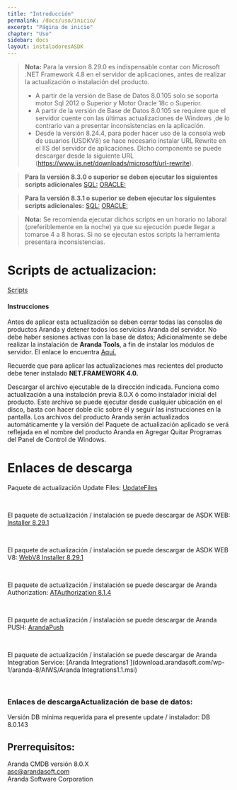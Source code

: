 ```yaml
---
title: "Introducción"
permalink: /docs/uso/inicio/
excerpt: "Página de inicio"
chapter: "Uso" 
sidebar: docs
layout: instaladoresASDK
---
```

>   **Nota:** Para la version 8.29.0 es indispensable contar con Microsoft .NET Framework 4.8 en el servidor de aplicaciones, antes de realizar la actualización o                   instalación del producto.
> - A partir de la versión de Base de Datos 8.0.105 solo se soporta motor Sql 2012 o Superior y Motor Oracle 18c o Superior.
> - A partir de la versión de Base de Datos 8.0.105  se requiere que el servidor cuente con las últimas actualizaciones de Windows ,de lo contrario van a presentar         inconsistencias en la aplicación.
> - Desde la versión 8.24.4, para poder hacer uso de la consola web de usuarios (USDKV8) se hace necesario instalar URL Rewrite en el IIS del servidor de                   aplicaciones. Dicho componente se puede descargar desde la siguiente URL (https://www.iis.net/downloads/microsoft/url-rewrite).

>   **Para la versión 8.3.0 o superior se deben ejecutar los siguientes scripts adicionales**
>   [SQL:](download.arandasoft.com/wp-1/Scripts_Adicionales/SQL/BD_8.0.44.rar)
>   [ORACLE:](download.arandasoft.com/wp-1/Scripts_Adicionales/ORACLE/BD_8.0.44.rar)

>   **Para la versión 8.3.1 o superior se deben ejecutar los siguientes scripts adicionales:**
>   [SQL:](download.arandasoft.com/wp-1/Scripts_Adicionales/SQL/SQL_UPDATE_COMMENTARY.sql)
>   [ORACLE:](download.arandasoft.com/wp-1/Scripts_Adicionales/ORACLE/ORA_UPDATE_COMMENTARY.sql)

>   **Nota:** Se recomienda ejecutar dichos scripts en un horario no laboral (preferiblemente en la noche) ya que su ejecución puede llegar a tomarse 4 a 8 horas. 
              Si no se ejecutan estos scripts la herramienta presentara inconsistencias.

#  Scripts de actualizacion:

[Scripts](https://download.arandasoft.com/UTILIDADES/Scrips_asdk/Script.zip)

####  Instrucciones

Antes de aplicar esta actualización se deben cerrar todas las consolas de productos Aranda y detener todos los servicios Aranda del servidor. No debe haber sesiones activas con la base de datos; Adicionalmente se debe realizar la instalación de **Aranda Tools**, a fin de instalar los módulos de servidor. El enlace lo encuentra [Aquí.](http://corp.arandasoft.com:5554/kb2/KnowledgebaseArticle10195.aspx)

Recuerde que para aplicar las actualizaciones mas recientes del producto debe tener instalado  **NET.FRAMEWORK 4.0.**

Descargar el archivo ejecutable de la dirección indicada. Funciona como actualización a una instalación previa 8.0.X ó como instalador inicial del producto. Este archivo se puede ejecutar desde cualquier ubicación en el disco, basta con hacer doble clic sobre él y seguir las instrucciones en la pantalla. Los archivos del producto Aranda serán actualizados automáticamente y la versión del Paquete de actualización aplicado se verá reflejada en el nombre del producto Aranda en Agregar Quitar Programas del Panel de Control de Windows. 


#  Enlaces de descarga


Paquete de actualización Update Files:
[UpdateFiles](http://temp.arandasoft.com/kb/temp/UTILIDADES/UpdateFiles.rar)

<br>

El paquete de actualización / instalación se puede descargar de ASDK WEB:
[Installer 8.29.1](download.arandasoft.com/wp-1/aranda-8/ASDKW/Aranda.ASDK.Web.Installer_8.29.1.exe)

<br>

El paquete de actualización / instalación se puede descargar de ASDK WEB V8:
[WebV8 Installer 8.29.1](download.arandasoft.com/wp-1/aranda-8/ASDKW/Aranda.ASDK.WebV8.Installer_8.29.1.exe)

<br>

El paquete de actualización / instalación se puede descargar de Aranda Authorization:
[ATAuthorization 8.1.4](download.arandasoft.com/wp-1/aranda-8/AUTHORIZATION/ATAuthorization_8.1.4.exe)

<br>

El paquete de actualización / instalación se puede descargar de Aranda PUSH:
[ArandaPush](download.arandasoft.com/wp-1/aranda-8/AP/ArandaPush_8.0.5.exe)

<br>

El paquete de actualización / instalación se puede descargar de Aranda Integration Service: 
[Aranda Integrations1 ](download.arandasoft.com/wp-1/aranda-8/AIWS/Aranda Integrations1.1.msi)

<br>

###  Enlaces de descargaActualización de base de datos:

Versión DB mínima requerida para el presente update / instalador: DB 8.0.143

##  Prerrequisitos:

Aranda CMDB versión 8.0.X
<br>
asc@arandasoft.com
<br> 
Aranda Software Corporation


<br>

<br>
